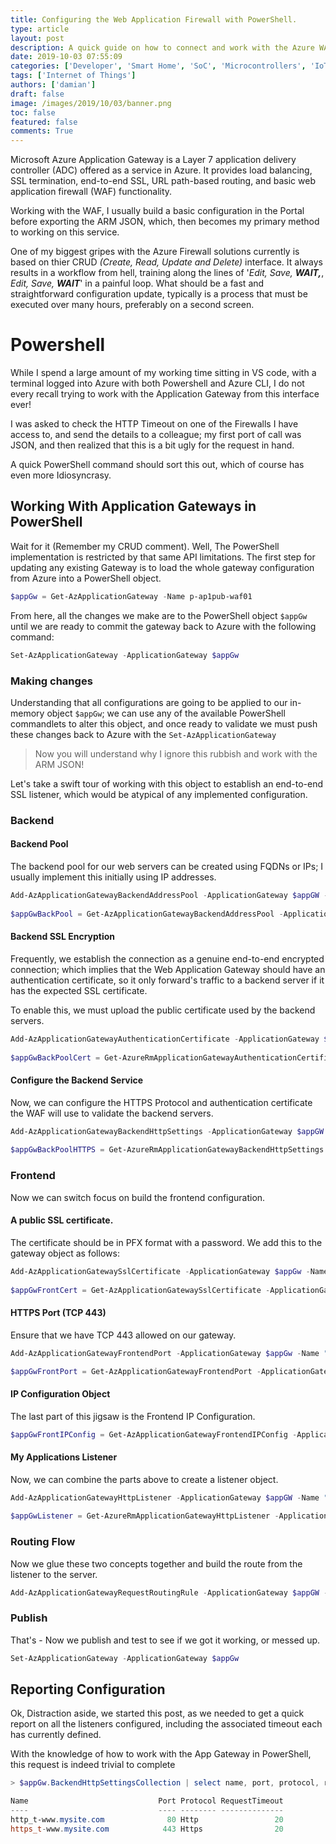 ```yaml
---
title: Configuring the Web Application Firewall with PowerShell.
type: article 
layout: post 
description: A quick guide on how to connect and work with the Azure WAF from PowerShell.
date: 2019-10-03 07:55:09
categories: ['Developer', 'Smart Home', 'SoC', 'Microcontrollers', 'IoT']
tags: ['Internet of Things']
authors: ['damian'] 
draft: false 
image: /images/2019/10/03/banner.png
toc: false 
featured: false 
comments: True
---
```


Microsoft Azure Application Gateway is a Layer 7 application delivery controller (ADC) offered as a service in Azure. It provides load balancing, SSL termination, end-to-end SSL, URL path-based routing, and basic web application firewall (WAF) functionality.

Working with the WAF, I usually build a basic configuration in the Portal before exporting the ARM JSON, which, then becomes my primary method to working on this service.


One of my biggest gripes with the Azure Firewall solutions currently is based on thier CRUD *(Create, Read, Update and Delete)* interface. It always  results in a workflow from hell, training along the lines of '*Edit, Save,* ***WAIT,***, *Edit, Save,* ***WAIT***' in a painful loop.  What should be a fast and straightforward configuration update, typically is a process that must be executed over many hours, preferably on a second screen.

# Powershell

While I spend a large amount of my working time sitting in VS code, with a terminal logged into Azure with both Powershell and Azure CLI, I do not every recall trying to work with the Application Gateway from this interface ever! 

I was asked to check the HTTP Timeout on one of the Firewalls I have access to, and send the details to a colleague; my first port of call was JSON, and then realized that this is a bit ugly for the request in hand.

A quick PowerShell command should sort this out, which of course has even more Idiosyncrasy.


## Working With Application Gateways in PowerShell

Wait for it (Remember my CRUD comment). Well, The PowerShell implementation is restricted by that same API limitations. The first step for updating any existing Gateway is to load the whole gateway configuration from Azure into a PowerShell object.

```powershell
$appGw = Get-AzApplicationGateway -Name p-ap1pub-waf01
```

From here, all the changes we make are to the PowerShell object `$appGw` until we are ready to commit the gateway back to Azure with the following command:

```powershell
Set-AzApplicationGateway -ApplicationGateway $appGw
```

### Making changes

Understanding that all configurations are going to be applied to our in-memory object `$appGw`; we can use any of the available PowerShell commandlets to alter this object, and once ready to validate we must push these changes back to Azure with the `Set-AzApplicationGateway`

> Now you will understand why I ignore this rubbish and work with the ARM JSON!

Let's take a swift tour of working with this object to establish an end-to-end SSL listener, which would be atypical of any implemented configuration.

### Backend 

#### Backend Pool

The backend pool for our web servers can be created using FQDNs or IPs; I usually implement this initially using IP addresses.

```powershell
Add-AzApplicationGatewayBackendAddressPool -ApplicationGateway $appGW -Name "AppPool" -BackendIPAddresses "192.168.####101", "192.168.1.102"
 
$appGwBackPool = Get-AzApplicationGatewayBackendAddressPool -ApplicationGateway $appGW -Name "AppPool"
```

#### Backend SSL Encryption

Frequently, we establish the connection as a genuine end-to-end encrypted connection; which implies that the Web Application Gateway should have an authentication certificate, so it only forward's traffic to a backend server if it has the expected SSL certificate. 

To enable this, we must upload the public certificate used by the backend servers.

```powershell
Add-AzApplicationGatewayAuthenticationCertificate -ApplicationGateway $appGW -Name "AppPoolPublicCert" -CertificateFile ".\myAppPublicCertifcate.cer"
 
$appGwBackPoolCert = Get-AzureRmApplicationGatewayAuthenticationCertificate -ApplicationGateway $appGW -Name "AppPoolPublicCert"
```

#### Configure the Backend Service

Now, we can configure the HTTPS Protocol and authentication certificate the WAF will use to validate the backend servers.

```powershell
Add-AzApplicationGatewayBackendHttpSettings -ApplicationGateway $appGW -Name "AppPoolHTTPS" -Port 443 -Protocol Https -CookieBasedAffinity Enabled -AuthenticationCertificates $appGwBackPoolCert
 
$appGwBackPoolHTTPS = Get-AzureRmApplicationGatewayBackendHttpSettings -ApplicationGateway $AppGW -Name "AppPoolHTTPS"
```

### Frontend

Now we can switch focus on build the frontend configuration.

#### A public SSL certificate.

The certificate should be in PFX format with a password. We add this to the gateway object as follows:

```powershell
Add-AzApplicationGatewaySslCertificate -ApplicationGateway $appGw -Name "FrontCert" -CertificateFile ".\myExternalFacingCertWithPrivateKey.pfx" -Password "myP@ssw0rd!"
 
$appGwFrontCert = Get-AzApplicationGatewaySslCertificate -ApplicationGateway $appGW -Name "FrontCert"
```

#### HTTPS Port (TCP 443)

Ensure that we have TCP 443 allowed on our gateway.

```powershell
Add-AzApplicationGatewayFrontendPort -ApplicationGateway $appGw -Name "FrontHTTPS" -Port “443”

$appGwFrontPort = Get-AzApplicationGatewayFrontendPort -ApplicationGateway $appGw -Name "FrontHTTPS"
```

#### IP Configuration Object

The last part of this jigsaw is the Frontend IP Configuration.

```powershell
$appGwFrontIPConfig = Get-AzApplicationGatewayFrontendIPConfig -ApplicationGateway $AppGw -Name "FrontIP"
```

#### My Applications Listener

Now, we can combine the parts above to create a listener object.

```powershell
Add-AzApplicationGatewayHttpListener -ApplicationGateway $appGW -Name "appListener" -Protocol Https -FrontendIPConfiguration $appGwFrontIPConfig -FrontendPort $appGwFrontPort -HostName "fqdn.myapp.site" -RequireServerNameIndication true -SslCertificate $AppGwFrontCert
 
$appGwListener = Get-AzureRmApplicationGatewayHttpListener -ApplicationGateway $appGW -Name "appListener"
```

### Routing Flow

Now we glue these two concepts together and build the route from the listener to the server.

```powershell
Add-AzApplicationGatewayRequestRoutingRule -ApplicationGateway $appGW -Name "AppRule" -RuleType basic -BackendHttpSettings $appGwBackPoolHTTPS -HttpListener $appGwListener -BackendAddressPool $appGwBackPool
```

### Publish

That's - Now we publish and test to see if we got it working, or messed up.

```powershell
Set-AzApplicationGateway -ApplicationGateway $appGw
```

## Reporting Configuration

Ok, Distraction aside, we started this post, as we needed to get a quick report on all the listeners configured, including the associated timeout each has currently defined.

With the knowledge of how to work with the App Gateway in PowerShell, this request is indeed trivial to complete

```powershell
> $appGw.BackendHttpSettingsCollection | select name, port, protocol, requesttimeout

Name                             Port Protocol RequestTimeout
----                             ---- -------- --------------
http_t-www.mysite.com              80 Http                 20
https_t-www.mysite.com            443 Https                20
```